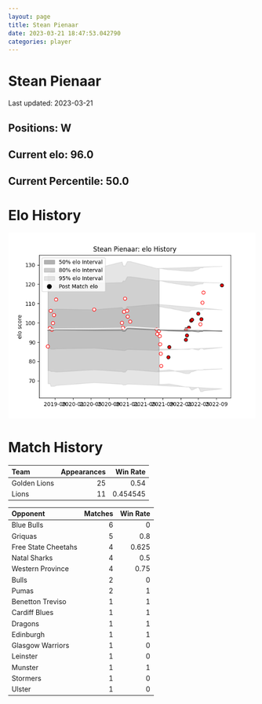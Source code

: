 ```yaml
---  
layout: page  
title: Stean Pienaar  
date: 2023-03-21 18:47:53.042790  
categories: player  
---
```

# Stean Pienaar


Last updated: 2023-03-21
## Positions: W

## Current elo: 96.0

## Current Percentile: 50.0

# Elo History


![elo history](history_SteanPienaar.png)
# Match History


| Team         |   Appearances |   Win Rate |
|:-------------|--------------:|-----------:|
| Golden Lions |            25 |   0.54     |
| Lions        |            11 |   0.454545 |

| Opponent            |   Matches |   Win Rate |
|:--------------------|----------:|-----------:|
| Blue Bulls          |         6 |      0     |
| Griquas             |         5 |      0.8   |
| Free State Cheetahs |         4 |      0.625 |
| Natal Sharks        |         4 |      0.5   |
| Western Province    |         4 |      0.75  |
| Bulls               |         2 |      0     |
| Pumas               |         2 |      1     |
| Benetton Treviso    |         1 |      1     |
| Cardiff Blues       |         1 |      1     |
| Dragons             |         1 |      1     |
| Edinburgh           |         1 |      1     |
| Glasgow Warriors    |         1 |      0     |
| Leinster            |         1 |      0     |
| Munster             |         1 |      1     |
| Stormers            |         1 |      0     |
| Ulster              |         1 |      0     |